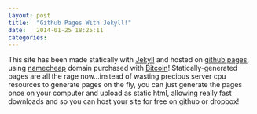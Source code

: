 ```yaml
---
layout: post
title:  "Github Pages With Jekyll!"
date:   2014-01-25 18:25:11
categories:
---
```


This site has been made statically with [Jekyll][jekyll] and hosted on [github pages][github-pages], using [namecheap][namecheap] domain purchased with [Bitcoin][bitcoin]! Statically-generated pages are all the rage now...instead of wasting precious server cpu resources to generate pages on the fly, you can just generate the pages once on your computer and upload as static html, allowing really fast downloads and so you can host your site for free on github or dropbox!

[jekyll]: http://jekyllrb.com
[github-pages]: http://pages.github.com
[bitcoin]: https://www.weusecoins.com
[namecheap]: http://namecheap.com


